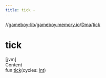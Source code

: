 ```yaml
---
title: tick -
---
```

//[gameboy-lib](../../index.md)/[gameboy.memory.io](../index.md)/[Dma](index.md)/[tick](tick.md)



# tick  
[jvm]  
Content  
fun [tick](tick.md)(cycles: [Int](https://kotlinlang.org/api/latest/jvm/stdlib/kotlin/-int/index.html))  



